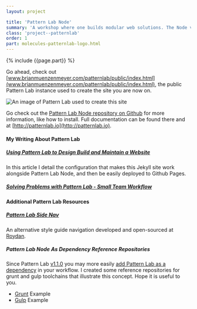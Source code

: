```yaml
---
layout: project

title: 'Pattern Lab Node'
summary: 'A workshop where one builds modular web solutions. The Node version of Pattern Lab is, at its core, a static site generator. It combines platform-agnostic assets, like the Mustache-based patterns, the JavaScript-based viewer, and the self-contained webserver, with a Node-based "builder" that transforms and dynamically builds complex solutions from ever-smaller patterns.'
class: 'project--patternlab'
order: 1
part: molecules-patternlab-logo.html
---
```


{% include {{page.part}} %}

Go ahead, check out [www.brianmuenzenmeyer.com/patternlab/public/index.html](www.brianmuenzenmeyer.com/patternlab/public/index.html), the public Pattern Lab instance used to create the site you are now on.

![An image of Pattern Lab used to create this site](http://www.brianmuenzenmeyer.com/img/pl-bmz.png)

Go check out the [Pattern Lab Node repository on Github](https://github.com/pattern-lab/patternlab-node) for more information, like how to install. Full documentation can be found there and at [http://patternlab.io](http://patternlab.io).

#### My Writing About Pattern Lab

##### [Using Pattern Lab to Design Build and Maintain a Website](http://www.brianmuenzenmeyer.com/using-patternlab-to-design-build-and-maintain-a-website)

In this article I detail the configuration that makes this Jekyll site work alongside Pattern Lab Node, and then be easily deployed to Github Pages.

##### [Solving Problems with Pattern Lab - Small Team Workflow](http://www.brianmuenzenmeyer.com/solving-problems-with-pattern-lab-small-team-workflow)

#### Additional Pattern Lab Resources

##### [Pattern Lab Side Nav](https://github.com/roydanenterprises/pattern-lab-side-nav)

An alternative style guide navigation developed and open-sourced at [Roydan](http://www.roydan.com).

##### Pattern Lab Node As Dependency Reference Repositories

Since Pattern Lab [v1.1.0](https://github.com/pattern-lab/patternlab-node/releases/tag/v1.1.0) you may more easily [add Pattern Lab as a dependency](https://github.com/pattern-lab/patternlab-node/wiki/Running-Pattern-Lab-Node-as-an-npm-Dependency) in your workflow. I created some reference repositories for grunt and gulp toolchains that illustrate this concept. Hope it is useful to you.

* [Grunt](https://github.com/bmuenzenmeyer/patternlab-node-grunt-dependency-example) Example
* [Gulp](https://github.com/bmuenzenmeyer/patternlab-node-gulp-dependency-example) Example

